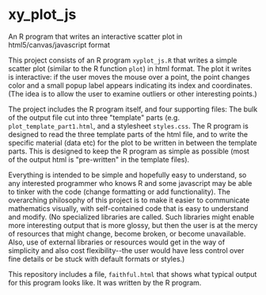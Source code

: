 # xy_plot_js
An R program that writes an interactive scatter plot in html5/canvas/javascript format

This project consists of an R program <code>xyplot_js.R</code> that writes a simple scatter plot (similar to the R function <code>plot</code>) in html format. The plot it writes is interactive: if the user moves the mouse over a point, the point changes color and a small popup label appears indicating its index and coordinates. (The idea is to allow the user to examine outliers or other interesting points.)

The project includes the R program itself, and four supporting files: The bulk of the output file cut into three "template" parts (e.g. <code>plot_template_part1.html</code>, and a stylesheet <code>styles.css</code>. The R program is designed to read the three template parts of the html file, and to write the specific material (data etc) for the plot to be written in between the template parts. This is designed to keep the R program as simple as possible (most of the output html is "pre-written" in the template files).

Everything is intended to be simple and hopefully easy to understand, so any interested programmer who knows R and some javascript may be able to tinker with the code (change formatting or add functionality). The overarching philosophy of this project is to make it easier to communicate mathematics visually, with self-contained code that is easy to understand and modify. (No specialized libraries are called. Such libraries might enable more interesting output that is more glossy, but then the user is at the mercy of resources that might change, become broken, or become unavailable. Also, use of external libraries or resources would get in the way of simplicity and also cost flexibility--the user would have less control over fine details or be stuck with default formats or styles.)

This repository includes a file, <code>faithful.html</code> that shows what typical output for this program looks like. It was written by the R program. 
